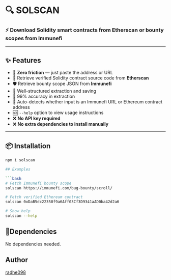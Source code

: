 # 🔍 SOLSCAN  
### ⚡ Download Solidity smart contracts from **Etherscan** or bounty scopes from **Immunefi**

---

## ✨ Features
- 🚀 **Zero friction** — just paste the address or URL  
- 📜 Retrieve verified Solidity contract source code from **Etherscan**  
- 🛡 Retrieve bounty scope JSON from **Immunefi**  
- 📂 Well-structured extraction and saving  
- 🎯 99% accuracy in extraction  
- 🧠 Auto-detects whether input is an Immunefi URL or Ethereum contract address  
- 🆘 `--help` option to view usage instructions  
- ❌ **No API key required**  
- ❌ **No extra dependencies to install manually**  

---

## 📦 Installation
```bash
npm i solscan

## Examples

```bash
# Fetch Immunefi bounty scope
solscan https://immunefi.com/bug-bounty/scroll/

# Fetch verified Ethereum contract
solscan 0xDaB5dc22350f9a6Aff03Cf3D9341aAD0ba42d2a6

# Show help
solscan --help
```



## 🛑Dependencies
No dependencies needed.

## Author

[radhe098](https://www.github.com/radhe098)